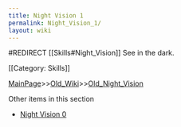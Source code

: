 ```yaml
---
title: Night Vision 1
permalink: Night_Vision_1/
layout: wiki
---
```

#REDIRECT [[Skills#Night_Vision]]
See in the dark.

[[Category: Skills]]

[MainPage](/keeperrl_wiki/ "wikilink")>>[Old_Wiki](/keeperrl_wiki/Old_Wiki "wikilink")>>[Old_Night_Vision](/keeperrl_wiki/Old_Night_Vision "wikilink")

Other items in this section
-    [Night Vision 0](/keeperrl_wiki/Night_Vision_0 "wikilink")
